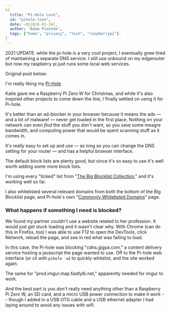 ```yaml
---
%{
  title: "Pi-Hole Love",
  id: "pihole-love",
  date: ~D[2018-03-24],
  author: "Adam Piontek",
  tags: ["home", "privacy", "tech", "raspberrypi"],
}
---
```


2021 UPDATE: while the pi-hole is a very cool project, I eventually grew tired of maintaining a separate DNS service. I still use unbound on my edgerouter but now my raspberry pi just runs some local web services.

Original post below:

<!--more-->

I'm really liking my [Pi-Hole](https://pi-hole.net/)

Katie gave me a Raspberry Pi Zero W for Christmas, and while it's also inspired other projects to come down the line, I finally settled on using it for Pi-hole.


It's better than an ad-blocker in your browser because it means the ads — and a lot of malware! — never get loaded in the first place. Nothing on your network can even *find* the stuff you don't want, so you save some meagre bandwidth, and computing power that would be spent scanning stuff as it comes in.

It's really easy to set up and use — as long as you can change the DNS setting for your router — and has a helpful browser interface.

The default block lists are plenty good, but since it's so easy to use it's well worth adding some more block lists.

I'm using every "ticked" list from "[The Big Blocklist Collection](https://firebog.net/)," and it's working well so far.

I also whitelisted several relevant domains from both the bottom of the Big Blocklist page, and Pi-hole's own "[Commonly Whitelisted Domains](https://discourse.pi-hole.net/t/commonly-whitelisted-domains/212)" page.

### What happens if something I need is blocked?

We found my partner couldn't use a website related to her profession. It would just get stuck loading and it wasn't clear why. With Chrome (can do this in Firefox, too) I was able to use F12 to open the DevTools, click Network, reload the page, and see in red what was failing to load.

In this case, the Pi-hole was blocking "cdns.gigya.com," a content delivery service hosting a javascript the page wanted to use. Off to the Pi-hole web interface (or cli with `pihole -w`) to quickly whitelist, and the site worked again.

The same for "prod.imgur.map.fastlylb.net," apparently needed for imgur to work.

And the best part is you don't really need anything other than a Raspberry Pi Zero W, an SD card, and a micro USB power connection to make it work -- though I added in a USB OTG cable and a USB ethernet adapter I had laying around to avoid any issues with wifi.
